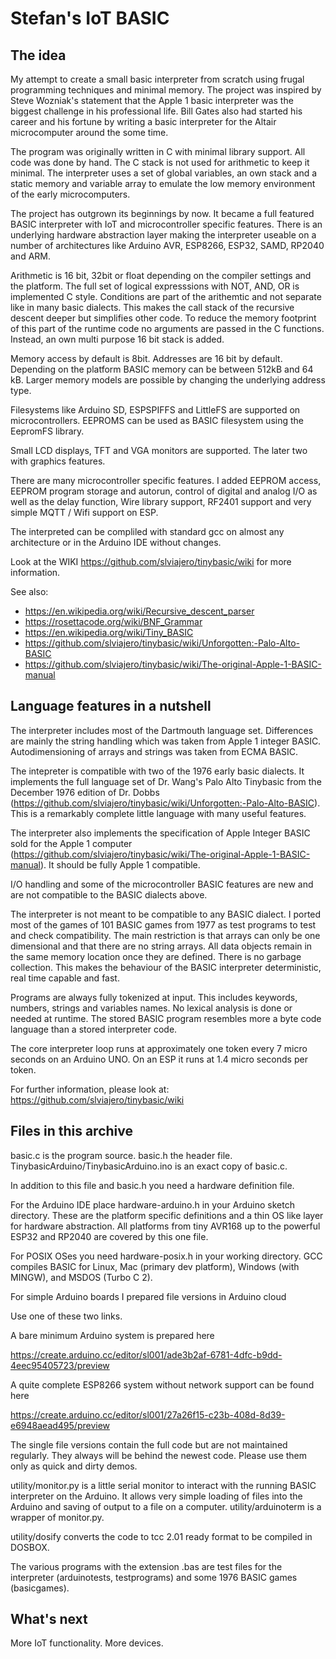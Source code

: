 # Stefan's IoT BASIC

## The idea

My attempt to create a small basic interpreter from scratch using frugal programming techniques and minimal memory. The project was inspired by Steve Wozniak's statement that the Apple 1 basic interpreter was the biggest challenge in his professional life. Bill Gates also had started his career and his fortune by writing a basic interpreter for the Altair microcomputer around the some time.

The program was originally written in C with minimal library support. All code was done by hand. The C stack is not used for arithmetic to keep it minimal. The interpreter uses a set of global variables, an own stack and a static memory and variable array to emulate the low memory environment of the early microcomputers. 

The project has outgrown its beginnings by now. It became a full featured BASIC interpreter with IoT and microcontroller specific features. There is an underlying hardware abstraction layer making the interpreter
useable on a number of architectures like Arduino AVR, ESP8266, ESP32, SAMD, RP2040 and ARM. 

Arithmetic is 16 bit, 32bit or float depending on the compiler settings and the platform. The full set of logical expresssions with NOT, AND, OR is implemented C style. Conditions are part of the arithemtic and not separate like in many basic dialects. This makes the call stack of the recursive descent deeper but simplifies other code. To reduce the memory footprint of this part of the runtime code no arguments are passed in the C functions. Instead, an own multi purpose 16 bit stack is added. 

Memory access by default is 8bit. Addresses are 16 bit by default. Depending on the platform BASIC memory can be between 512kB and 64 kB. Larger memory models are possible by changing the underlying address type.

Filesystems like Arduino SD, ESPSPIFFS and LittleFS are supported on microcontrollers. EEPROMS can be used
as BASIC filesystem using the EepromFS library.

Small LCD displays, TFT and VGA monitors are supported. The later two with graphics features. 

There are many microcontroller specific features. I added EEPROM access, EEPROM program storage and autorun, control of digital and analog I/O as well as the delay function, Wire library support, RF2401 support and very simple MQTT / Wifi support on ESP.

The interpreted can be compliled with standard gcc on almost any architecture or in the Arduino IDE without changes. 

Look at the WIKI https://github.com/slviajero/tinybasic/wiki for more information.

See also:
- https://en.wikipedia.org/wiki/Recursive_descent_parser
- https://rosettacode.org/wiki/BNF_Grammar
- https://en.wikipedia.org/wiki/Tiny_BASIC
- https://github.com/slviajero/tinybasic/wiki/Unforgotten:-Palo-Alto-BASIC
- https://github.com/slviajero/tinybasic/wiki/The-original-Apple-1-BASIC-manual

## Language features in a nutshell 

The interpreter includes most of the Dartmouth language set. Differences are mainly the string handling which was taken from Apple 1 integer BASIC. Autodimensioning of arrays and strings was taken from ECMA BASIC.

The intepreter is compatible with two of the 1976 early basic dialects. It implements the full language set of Dr. Wang's Palo Alto Tinybasic from the December 1976 edition of Dr. Dobbs (https://github.com/slviajero/tinybasic/wiki/Unforgotten:-Palo-Alto-BASIC). This is a remarkably complete little language with many useful features. 

The interpreter also implements the specification of Apple Integer BASIC sold for the Apple 1 computer (https://github.com/slviajero/tinybasic/wiki/The-original-Apple-1-BASIC-manual). It should be fully Apple 1 compatible.

I/O handling and some of the microcontroller BASIC features are new and are not compatible to the BASIC dialects above.

The interpreter is not meant to be compatible to any BASIC dialect. I ported most of the games of 101 BASIC games from 1977 as test programs to test and check compatibility. The main restriction is that arrays can only be one dimensional and that there are no string arrays. All data objects remain in the same memory location once they are defined. There is no garbage collection. This makes the behaviour of the BASIC interpreter deterministic, real time capable and fast. 

Programs are always fully tokenized at input. This includes keywords, numbers, strings and variables names. No lexical analysis is done or needed at runtime. The stored BASIC program resembles more a byte code language than a stored interpreter code. 

The core interpreter loop runs at approximately one token every 7 micro seconds on an Arduino UNO. On an ESP it runs at 1.4 micro seconds per token. 

For further information, please look at: https://github.com/slviajero/tinybasic/wiki

## Files in this archive 

basic.c is the program source. basic.h the header file. TinybasicArduino/TinybasicArduino.ino is an exact copy of basic.c. 

In addition to this file and basic.h you need a hardware definition file.

For the Arduino IDE place hardware-arduino.h in your Arduino sketch directory. These are the platform specific definitions and a thin OS like layer for hardware abstraction. All platforms from tiny AVR168 up to the powerful ESP32 and RP2040 are covered by this one file. 

For POSIX OSes you need hardware-posix.h in your working directory. GCC compiles BASIC for Linux, Mac (primary dev platform), Windows (with MINGW), and MSDOS (Turbo C 2).

For simple Arduino boards I prepared file versions in Arduino cloud 

Use one of these two links.

A bare minimum Arduino system is prepared here

https://create.arduino.cc/editor/sl001/ade3b2af-6781-4dfc-b9dd-4eec95405723/preview


A quite complete ESP8266 system without network support can be found here

https://create.arduino.cc/editor/sl001/27a26f15-c23b-408d-8d39-e6948aead495/preview


The single file versions contain the full code but are not maintained regularly. They always will be behind the newest code. Please use them only as quick and dirty demos. 

utility/monitor.py is a little serial monitor to interact with the running BASIC interpreter on the Arduino. It allows very simple loading of files into the Arduino and saving of output to a file on a computer. utility/arduinoterm is a wrapper of monitor.py.

utility/dosify converts the code to tcc 2.01 ready format to be compiled in DOSBOX.

The various programs with the extension .bas are test files for the interpreter (arduinotests, testprograms) and some 1976 BASIC games (basicgames).

## What's next

More IoT functionality. More devices.

